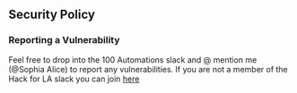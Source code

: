 ## Security Policy
### Reporting a Vulnerability

Feel free to drop into the 100 Automations slack and @ mention me (@Sophia Alice) to report any vulnerabilities. If you are not a member of the Hack for LA slack you can join [here](https://hackforla.org/slack)
